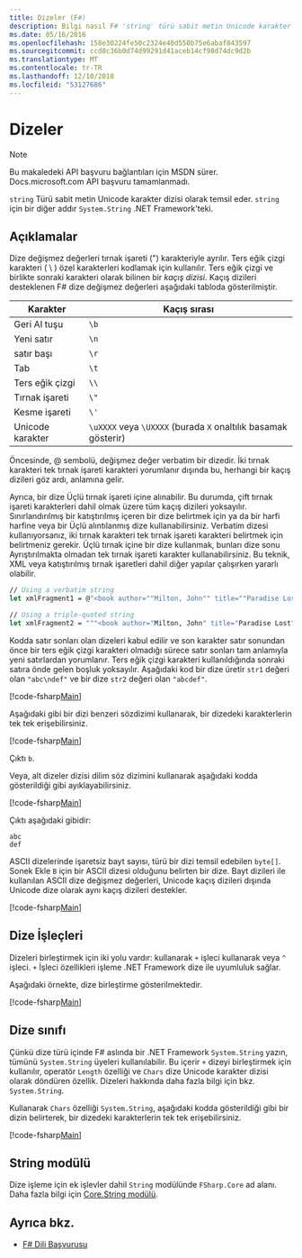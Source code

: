 ```yaml
---
title: Dizeler (F#)
description: Bilgi nasıl F# 'string' türü sabit metin Unicode karakter dizisi olarak temsil eder.
ms.date: 05/16/2016
ms.openlocfilehash: 158e30224fe50c2324e40d550b75e6abaf843597
ms.sourcegitcommit: ccd8c36b0d74d99291d41aceb14cf98d74dc9d2b
ms.translationtype: MT
ms.contentlocale: tr-TR
ms.lasthandoff: 12/10/2018
ms.locfileid: "53127686"
---
```

# <a name="strings"></a>Dizeler

> [!NOTE]
> Bu makaledeki API başvuru bağlantıları için MSDN sürer.  Docs.microsoft.com API başvuru tamamlanmadı.

`string` Türü sabit metin Unicode karakter dizisi olarak temsil eder. `string` için bir diğer addır `System.String` .NET Framework'teki.

## <a name="remarks"></a>Açıklamalar

Dize değişmez değerleri tırnak işareti (") karakteriyle ayrılır. Ters eğik çizgi karakteri ( \\ ) özel karakterleri kodlamak için kullanılır. Ters eğik çizgi ve birlikte sonraki karakteri olarak bilinen bir *kaçış dizisi*. Kaçış dizileri desteklenen F# dize değişmez değerleri aşağıdaki tabloda gösterilmiştir.

|Karakter|Kaçış sırası|
|---------|---------------|
|Geri Al tuşu|`\b`|
|Yeni satır|`\n`|
|satır başı|`\r`|
|Tab|`\t`|
|Ters eğik çizgi|`\\`|
|Tırnak işareti|`\"`|
|Kesme işareti|`\'`|
|Unicode karakter|`\uXXXX` veya `\UXXXX` (burada `X` onaltılık basamak gösterir)|

Öncesinde, @ sembolü, değişmez değer verbatim bir dizedir. İki tırnak karakteri tek tırnak işareti karakteri yorumlanır dışında bu, herhangi bir kaçış dizileri göz ardı, anlamına gelir.

Ayrıca, bir dize Üçlü tırnak işareti içine alınabilir. Bu durumda, çift tırnak işareti karakterleri dahil olmak üzere tüm kaçış dizileri yoksayılır. Sınırlandırılmış bir katıştırılmış içeren bir dize belirtmek için ya da bir harfi harfine veya bir Üçlü alıntılanmış dize kullanabilirsiniz. Verbatim dizesi kullanıyorsanız, iki tırnak karakteri tek tırnak işareti karakteri belirtmek için belirtmeniz gerekir. Üçlü tırnak içine bir dize kullanmak, bunları dize sonu Ayrıştırılmakta olmadan tek tırnak işareti karakter kullanabilirsiniz. Bu teknik, XML veya katıştırılmış tırnak işaretleri dahil diğer yapılar çalışırken yararlı olabilir.

```fsharp
// Using a verbatim string
let xmlFragment1 = @"<book author=""Milton, John"" title=""Paradise Lost"">"

// Using a triple-quoted string
let xmlFragment2 = """<book author="Milton, John" title="Paradise Lost">"""
```

Kodda satır sonları olan dizeleri kabul edilir ve son karakter satır sonundan önce bir ters eğik çizgi karakteri olmadığı sürece satır sonları tam anlamıyla yeni satırlardan yorumlanır. Ters eğik çizgi karakteri kullanıldığında sonraki satıra önde gelen boşluk yoksayılır. Aşağıdaki kod bir dize üretir `str1` değeri olan `"abc\ndef"` ve bir dize `str2` değeri olan `"abcdef"`.

[!code-fsharp[Main](../../../samples/snippets/fsharp/lang-ref-1/snippet1001.fs)]

Aşağıdaki gibi bir dizi benzeri sözdizimi kullanarak, bir dizedeki karakterlerin tek tek erişebilirsiniz.

[!code-fsharp[Main](../../../samples/snippets/fsharp/lang-ref-1/snippet1002.fs)]

Çıktı `b`.

Veya, alt dizeler dizisi dilim söz dizimini kullanarak aşağıdaki kodda gösterildiği gibi ayıklayabilirsiniz.

[!code-fsharp[Main](../../../samples/snippets/fsharp/lang-ref-1/snippet1003.fs)]

Çıktı aşağıdaki gibidir:

```
abc
def
```

ASCII dizelerinde işaretsiz bayt sayısı, türü bir dizi temsil edebilen `byte[]`. Sonek Ekle `B` için bir ASCII dizesi olduğunu belirten bir dize. Bayt dizileri ile kullanılan ASCII dize değişmez değerleri, Unicode kaçış dizileri dışında Unicode dize olarak aynı kaçış dizileri destekler.

[!code-fsharp[Main](../../../samples/snippets/fsharp/lang-ref-1/snippet1004.fs)]

## <a name="string-operators"></a>Dize İşleçleri

Dizeleri birleştirmek için iki yolu vardır: kullanarak `+` işleci kullanarak veya `^` işleci. `+` İşleci özellikleri işleme .NET Framework dize ile uyumluluk sağlar.

Aşağıdaki örnekte, dize birleştirme gösterilmektedir.

[!code-fsharp[Main](../../../samples/snippets/fsharp/lang-ref-1/snippet1006.fs)]

## <a name="string-class"></a>Dize sınıfı

Çünkü dize türü içinde F# aslında bir .NET Framework `System.String` yazın, tümünü `System.String` üyeleri kullanılabilir. Bu içerir `+` dizeyi birleştirmek için kullanılır, operatör `Length` özelliği ve `Chars` dize Unicode karakter dizisi olarak döndüren özellik. Dizeleri hakkında daha fazla bilgi için bkz. `System.String`.

Kullanarak `Chars` özelliği `System.String`, aşağıdaki kodda gösterildiği gibi bir dizin belirterek, bir dizedeki karakterlerin tek tek erişebilirsiniz.

[!code-fsharp[Main](../../../samples/snippets/fsharp/lang-ref-1/snippet1005.fs)]

## <a name="string-module"></a>String modülü

Dize işleme için ek işlevler dahil `String` modülünde `FSharp.Core` ad alanı. Daha fazla bilgi için [Core.String modülü](https://msdn.microsoft.com/visualfsharpdocs/conceptual/core.string-module-%5bfsharp%5d).

## <a name="see-also"></a>Ayrıca bkz.

- [F# Dili Başvurusu](index.md)

